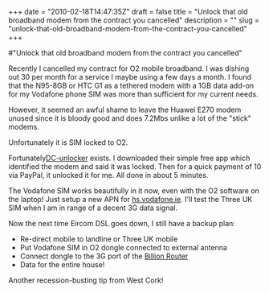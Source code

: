 +++
date = "2010-02-18T14:47:35Z"
draft = false
title = "Unlock that old broadband modem from the contract you cancelled"
description = ""
slug = "unlock-that-old-broadband-modem-from-the-contract-you-cancelled"
+++

#"Unlock that old broadband modem from the contract you cancelled"


 Recently I cancelled my contract for O2 mobile broadband. I was dishing out 30 per month for a service I maybe using a few days a month. I found that the N95-8GB or HTC G1 as a tethered modem with a 1GB data add-on for my Vodafone phone SIM was more than sufficient for my current needs. <p /><div>However, it seemed an awful shame to leave the Huawei E270 modem unused since it is bloody good and does 7.2Mbs unlike a lot of the &quot;stick&quot; modems.</div><p /><div>Unfortunately it is SIM locked to O2.</div> <p /><div>Fortunately<a href="http://www.dc-unlocker.com">DC-unlocker</a> exists. I downloaded their simple free app which identified the modem and said it was locked. Then for a quick payment of 10 via PayPal, it unlocked it for me. All done in about 5 minutes.</div> <p /><div>The Vodafone SIM works beautifully in it now, even with the O2 software on the laptop! Just setup a new APN for <a href="http://hs.vodafone.ie">hs.vodafone.ie</a>. I&#39;ll test the Three UK SIM when I am in range of a decent 3G data signal.</div> <p /><div>Now the next time Eircom DSL goes down, I still have a backup plan:</div><div><ul><li>Re-direct mobile to landline or Three UK mobile</li><li>Put Vodafone SIM in O2 dongle connected to external antenna</li> <li>Connect dongle to the 3G port of the <a href="http://www.broadbandbuyer.co.uk/Shop/ShopDetail.asp?ProductID=7237">Billion Router</a></li><li>Data for the entire house!</li></ul></div><div>Another recession-busting tip from West Cork!</div>
 